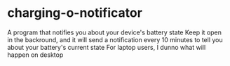 # charging-o-notificator
A program that notifies you about your device's battery state
Keep it open in the backround, and it will send a notification every 10 minutes to tell you about your battery's current state
For laptop users, I dunno what will happen on desktop
